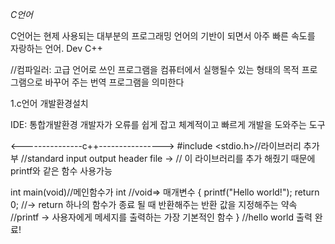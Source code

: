 *C언어*

C언어는 현제 사용되는 대부분의 프로그래밍 언어의 기반이 되면서 아주 빠른 속도를 자랑하는 언어. Dev C++

//컴파일러: 고급 언어로 쓰인 프로그램을 컴퓨터에서 실행될수 있는 형태의 목적 프로그램으로 바꾸어 주는 번역 프로그램을 의미한다


1.c언어 개발환경설치

IDE: 통합개발환경 개발자가 오류를 쉽게 잡고 체계적이고 빠르게 개발을 도와주는 도구

<---------------c++---------------->
#include <stdio.h>//라이브러리 추가부  //standard input output header file -> 
// 이 라이브러리를 추가 해줬기 때문에 printf와 같은 함수 사용가능 


int main(void)//메인함수가 int  //void=> 매개변수 
{
	printf("Hello world!");
	return 0; //-> return 하나의 함수가 종료 될 때 반환해주는 반환 값을 지정해주는 약속 
	//printf -> 사용자에게 메세지를 출력하는 가장 기본적인 함수 
}
//hello world 출력 완료! 